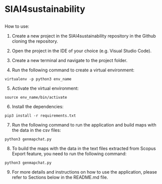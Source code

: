 # SIAI4sustainability

## 

How to use:

1) Create a new project in the SIAI4sustainability repository in the Github cloning the repository.

2) Open the project in the IDE of your choice (e.g. Visual Studio Code).

3) Create a new terminal and navigate to the project folder.

4) Run the following command to create a virtual environment:

```virtualenv -p python3 env_name```

5) Activate the virtual environment:

```source env_name/bin/activate```

6) Install the dependencies:

```pip3 install -r requirements.txt```

7) Run the following command to run the application and build maps with the data in the csv files:

```python3 genmapchat.py```

8) To build the maps with the data in the text files extracted from Scopus Export feature, you need to run the following command:

```python3 genmapchat.py```

9) For more details and instructions on how to use the application, please refer to Sections below in the README.md file.